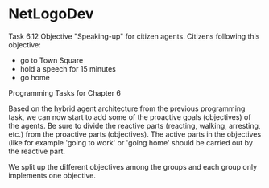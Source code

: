 # NetLogoDev
 
Task 6.12
Objective "Speaking-up" for citizen agents. Citizens following this objective:
- go to Town Square
- hold a speech for 15 minutes
- go home

Programming Tasks for Chapter 6
 
Based on the hybrid agent architecture from the previous programming task, we can now start to add some of the proactive goals (objectives) of the agents. Be sure to divide the reactive parts (reacting, walking, arresting, etc.) from the proactive parts (objectives). The active parts in the objectives (like for example 'going to work' or 'going home' should be carried out by the reactive part.

We split up the different objectives among the groups and each group only implements one objective. 
